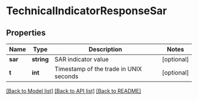 # TechnicalIndicatorResponseSar

## Properties
Name | Type | Description | Notes
------------ | ------------- | ------------- | -------------
**sar** | **string** | SAR indicator value | [optional] 
**t** | **int** | Timestamp of the trade in UNIX seconds | [optional] 

[[Back to Model list]](../../README.md#documentation-for-models) [[Back to API list]](../../README.md#documentation-for-api-endpoints) [[Back to README]](../../README.md)

